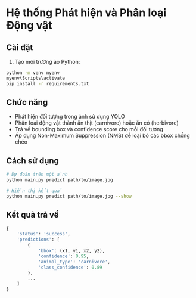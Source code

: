 # Hệ thống Phát hiện và Phân loại Động vật

## Cài đặt

1. Tạo môi trường ảo Python:
```bash
python -m venv myenv
myenv\Scripts\activate
pip install -r requirements.txt
```

## Chức năng

- Phát hiện đối tượng trong ảnh sử dụng YOLO
- Phân loại động vật thành ăn thịt (carnivore) hoặc ăn cỏ (herbivore)
- Trả về bounding box và confidence score cho mỗi đối tượng
- Áp dụng Non-Maximum Suppression (NMS) để loại bỏ các bbox chồng chéo

## Cách sử dụng

```bash
# Dự đoán trên một ảnh
python main.py predict path/to/image.jpg

# Hiển thị kết quả
python main.py predict path/to/image.jpg --show
```

## Kết quả trả về

```python
{
    'status': 'success',
    'predictions': [
        {
            'bbox': (x1, y1, x2, y2),
            'confidence': 0.95,
            'animal_type': 'carnivore',
            'class_confidence': 0.89
        },
        ...
    ]
}
```
